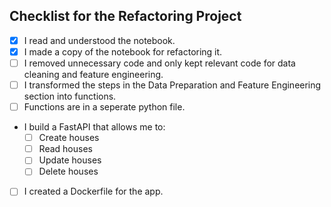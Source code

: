 ## Checklist for the Refactoring Project

<!-- If you are done with a topic mark the checkboxes with an `x` (like `[x]`) -->

- [x] I read and understood the notebook.
- [x] I made a copy of the notebook for refactoring it.
- [ ] I removed unnecessary code and only kept relevant code for data cleaning and feature engineering.
- [ ] I transformed the steps in the Data Preparation and Feature Engineering section into functions.
- [ ] Functions are in a seperate python file.
- I build a FastAPI that allows me to:
  - [ ] Create houses
  - [ ] Read houses
  - [ ] Update houses
  - [ ] Delete houses
- [ ] I created a Dockerfile for the app.
